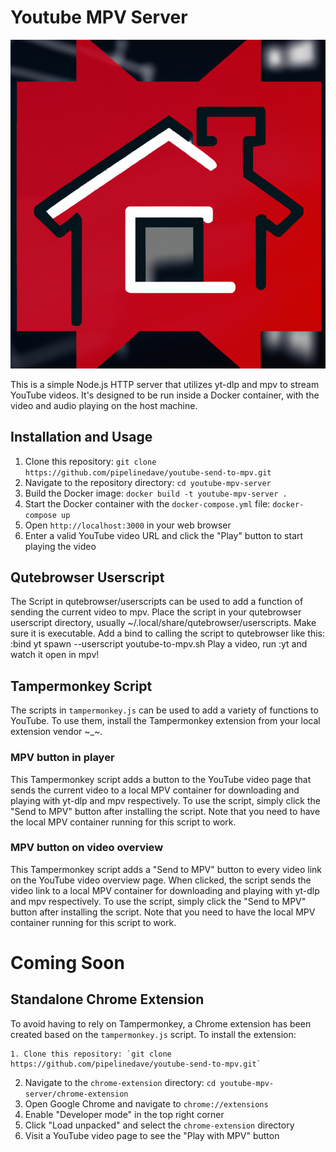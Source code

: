 # Youtube MPV Server

![YouTube MPV Server](./logo.png)


This is a simple Node.js HTTP server that utilizes yt-dlp and mpv to stream YouTube videos. It's designed to be run inside a Docker container, with the video and audio playing on the host machine.

## Installation and Usage

1. Clone this repository: `git clone https://github.com/pipelinedave/youtube-send-to-mpv.git`
2. Navigate to the repository directory: `cd youtube-mpv-server`
3. Build the Docker image: `docker build -t youtube-mpv-server .`
4. Start the Docker container with the `docker-compose.yml` file: `docker-compose up`
5. Open `http://localhost:3000` in your web browser
6. Enter a valid YouTube video URL and click the "Play" button to start playing the video

## Qutebrowser Userscript
The Script in qutebrowser/userscripts can be used to add a function of sending the current video to mpv.
Place the script in your qutebrowser userscript directory, usually ~/.local/share/qutebrowser/userscripts. Make sure it is executable.
Add a bind to calling the script to qutebrowser like this:
:bind yt spawn --userscript youtube-to-mpv.sh
Play a video, run :yt and watch it open in mpv!

## Tampermonkey Script

The scripts in `tampermonkey.js` can be used to add a variety of functions to YouTube.
To use them, install the Tampermonkey extension from your local extension vendor ~_~.

### MPV button in player
This Tampermonkey script adds a button to the YouTube video page that sends the current video to a local MPV container for downloading and playing with yt-dlp and mpv respectively. To use the script, simply click the "Send to MPV" button after installing the script. Note that you need to have the local MPV container running for this script to work.

### MPV button on video overview
This Tampermonkey script adds a "Send to MPV" button to every video link on the YouTube video overview page. When clicked, the script sends the video link to a local MPV container for downloading and playing with yt-dlp and mpv respectively. To use the script, simply click the "Send to MPV" button after installing the script. Note that you need to have the local MPV container running for this script to work.

# Coming Soon

## Standalone Chrome Extension

To avoid having to rely on Tampermonkey, a Chrome extension has been created based on the `tampermonkey.js` script. To install the extension:

    1. Clone this repository: `git clone https://github.com/pipelinedave/youtube-send-to-mpv.git`
2. Navigate to the `chrome-extension` directory: `cd youtube-mpv-server/chrome-extension`
3. Open Google Chrome and navigate to `chrome://extensions`
4. Enable "Developer mode" in the top right corner
5. Click "Load unpacked" and select the `chrome-extension` directory
6. Visit a YouTube video page to see the "Play with MPV" button
